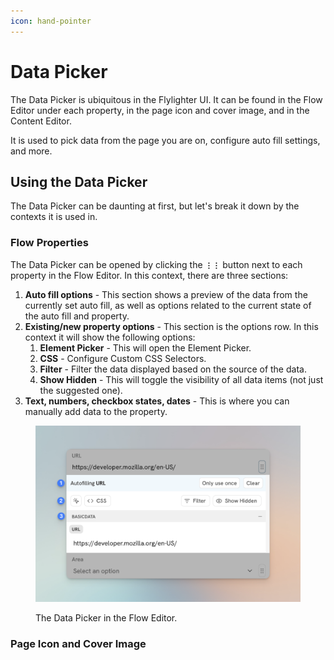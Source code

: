 ```yaml
---
icon: hand-pointer
---
```


# Data Picker

The Data Picker is ubiquitous in the Flylighter UI. It can be found in the Flow Editor under each property, in the page icon and cover image, and in the Content Editor.

It is used to pick data from the page you are on, configure auto fill settings, and more.

## Using the Data Picker

The Data Picker can be daunting at first, but let's break it down by the contexts it is used in.

### Flow Properties

The Data Picker can be opened by clicking the **`⋮⋮`** button next to each property in the Flow Editor. In this context, there are three sections:

1. **Auto fill options** - This section shows a preview of the data from the currently set auto fill, as well as options related to the current state of the auto fill and property.
2. **Existing/new property options** - This section is the options row. In this context it will show the following options:
   1. **Element Picker** - This will open the Element Picker.
   2. **CSS** - Configure Custom CSS Selectors.
   3. **Filter** - Filter the data displayed based on the source of the data.
   4. **Show Hidden** - This will toggle the visibility of all data items (not just the suggested one).
3. **Text, numbers, checkbox states, dates** - This is where you can manually add data to the property.

<figure><img src="../.gitbook/assets/data-picker-2.png" alt=""><figcaption><p>The Data Picker in the Flow Editor.</p></figcaption></figure>


### Page Icon and Cover Image

